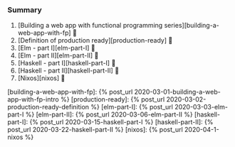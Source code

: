 ### Summary
1. [Building a web app with functional programming series][building-a-web-app-with-fp] :bookmark:
2. [Definition of production ready][production-ready] :bookmark:
3. [Elm - part I][elm-part-I] :bookmark:
4. [Elm - part II][elm-part-II] :bookmark:
5. [Haskell - part I][haskell-part-I] :bookmark:
6. [Haskell - part II][haskell-part-II] :bookmark:
7. [Nixos][nixos] :bookmark:

[building-a-web-app-with-fp]: {% post_url 2020-03-01-building-a-web-app-with-fp-intro %}
[production-ready]: {% post_url 2020-03-02-production-ready-definition %}
[elm-part-I]: {% post_url 2020-03-03-elm-part-I %}
[elm-part-II]: {% post_url 2020-03-06-elm-part-II %}
[haskell-part-I]: {% post_url 2020-03-15-haskell-part-I %}
[haskell-part-II]: {% post_url 2020-03-22-haskell-part-II %}
[nixos]: {% post_url 2020-04-1-nixos %}
